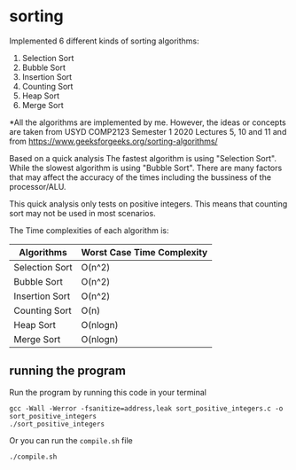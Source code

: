 # sorting

Implemented 6 different kinds of sorting algorithms:
1. Selection Sort
2. Bubble Sort
3. Insertion Sort
4. Counting Sort
5. Heap Sort
6. Merge Sort

*All the algorithms are implemented by me.
However, the ideas or concepts are taken from USYD COMP2123 Semester 1 2020 Lectures 5, 10 and 11
and from https://www.geeksforgeeks.org/sorting-algorithms/

Based on a quick analysis
The fastest algorithm is using "Selection Sort".
While the slowest algorithm is using "Bubble Sort".
There are many factors that may affect the accuracy of the times including the bussiness of the processor/ALU.

This quick analysis only tests on positive integers.
This means that counting sort may not be used in most scenarios.

The Time complexities of each algorithm is:

| Algorithms     | Worst Case Time Complexity |
|----------------|----------------------------|
| Selection Sort | O(n^2)                     |
| Bubble Sort    | O(n^2)                     |
| Insertion Sort | O(n^2)                     |
| Counting Sort  | O(n)                       |
| Heap Sort      | O(nlogn)                   |
| Merge Sort     | O(nlogn)                   |

## running the program

Run the program by running this code in your terminal
```
gcc -Wall -Werror -fsanitize=address,leak sort_positive_integers.c -o sort_positive_integers
./sort_positive_integers
```
Or you can run the `compile.sh` file
```
./compile.sh
```